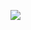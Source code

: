 <a href="../sculptures.html"><img src="http://firedpot.com/images/sculptures/20110517-m42in8qwrr749aw6iuy7uukpf.jpg" /></a>
